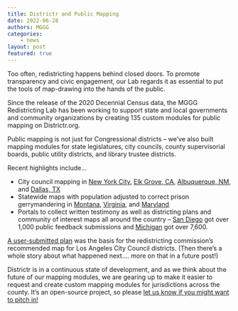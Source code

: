 ```yaml
---
title: Districtr and Public Mapping
date: 2022-06-28
authors: MGGG
categories:
    - news
layout: post
featured: true
---
```


Too often, redistricting happens behind closed doors.  To promote transparency and civic engagement, our Lab regards it as essential to put the tools
of map-drawing into the hands of the public.  

Since the release of the 2020 Decennial Census data, the MGGG Redistricting Lab has been working to support state and local governments and
community organizations by creating 135 custom modules for public mapping on Districtr.org.  

Public mapping is not just for Congressional districts – we’ve also built mapping modules for state legislatures, city councils, county
supervisorial boards, public utility districts, and library trustee districts. 

Recent highlights include…

* City council mapping in [New York City](districtr.org/tag/NYC2022), [Elk Grove, CA](districtr.org/tag/drawEG), [Albuquerque, NM](districtr.org/tag/drawABQ), and [Dallas, TX](districtr.org/tag/CityOfDallas)
* Statewide maps with population adjusted to correct prison gerrymandering in [Montana](districtr.org/montana), [Virginia](districtr.org/virginia), and [Maryland](districtr.org/maryland) 
* Portals to collect written testimony as well as districting plans and community of interest maps all around the country – [San Diego](portal.sandiego-mapping.org) got over 1,000 public feedback submissions and [Michigan](michigan-mapping.org) got over 7,600.

[A user-submitted plan](https://districtr.org/plan/57312) was the basis for the redistricting commission’s recommended map for Los Angeles City Council districts.  (Then there’s a whole story about what happened next…. more on that in a future post!)

Districtr is in a continuous state of development, and as we think about the future of our mapping modules, we are gearing up to make it easier to request
and create custom mapping modules for jurisdictions across the county.  It’s an open-source project, so please
[let us know if you might want to pitch in!](contact@mggg.org)

